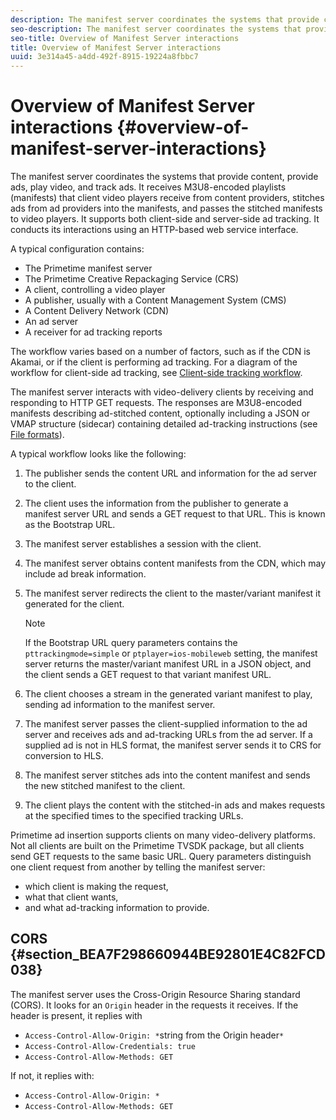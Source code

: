 ```yaml
---
description: The manifest server coordinates the systems that provide content, provide ads, play video, and track ads. It receives M3U8-encoded playlists (manifests) that client video players receive from content providers, stitches ads from ad providers into the manifests, and passes the stitched manifests to video players. It supports both client-side and server-side ad tracking. It conducts its interactions using an HTTP-based web service interface.
seo-description: The manifest server coordinates the systems that provide content, provide ads, play video, and track ads. It receives M3U8-encoded playlists (manifests) that client video players receive from content providers, stitches ads from ad providers into the manifests, and passes the stitched manifests to video players. It supports both client-side and server-side ad tracking. It conducts its interactions using an HTTP-based web service interface.
seo-title: Overview of Manifest Server interactions
title: Overview of Manifest Server interactions
uuid: 3e314a45-a4dd-492f-8915-19224a8fbbc7
---
```


# Overview of Manifest Server interactions {#overview-of-manifest-server-interactions}

The manifest server coordinates the systems that provide content, provide ads, play video, and track ads. It receives M3U8-encoded playlists (manifests) that client video players receive from content providers, stitches ads from ad providers into the manifests, and passes the stitched manifests to video players. It supports both client-side and server-side ad tracking. It conducts its interactions using an HTTP-based web service interface.

A typical configuration contains:

* The Primetime manifest server
* The Primetime Creative Repackaging Service (CRS)
* A client, controlling a video player
* A publisher, usually with a Content Management System (CMS)
* A Content Delivery Network (CDN)
* An ad server
* A receiver for ad tracking reports

The workflow varies based on a number of factors, such as if the CDN is Akamai, or if the client is performing ad tracking. For a diagram of the workflow for client-side ad tracking, see [Client-side tracking workflow](/help/primetime-ad-insertion/msapi-topics/ms-at-effectiveness/notvsdk-csat-overview.md#section_cst_flow).

The manifest server interacts with video-delivery clients by receiving and responding to HTTP GET requests. The responses are M3U8-encoded manifests describing ad-stitched content, optionally including a JSON or VMAP structure (sidecar) containing detailed ad-tracking instructions (see [File formats](/help/primetime-ad-insertion/msapi-topics/ms-list-file-formats/ms-api-file-formats.md)).

A typical workflow looks like the following:

1. The publisher sends the content URL and information for the ad server to the client.
1. The client uses the information from the publisher to generate a manifest server URL and sends a GET request to that URL. This is known as the Bootstrap URL.
1. The manifest server establishes a session with the client.
1. The manifest server obtains content manifests from the CDN, which may include ad break information.
1. The manifest server redirects the client to the master/variant manifest it generated for the client.

   >[!NOTE]
   >
   >If the Bootstrap URL query parameters contains the `pttrackingmode=simple` or `ptplayer=ios-mobileweb` setting, the manifest server returns the master/variant manifest URL in a JSON object, and the client sends a GET request to that variant manifest URL.

1. The client chooses a stream in the generated variant manifest to play, sending ad information to the manifest server. 
1. The manifest server passes the client-supplied information to the ad server and receives ads and ad-tracking URLs from the ad server. If a supplied ad is not in HLS format, the manifest server sends it to CRS for conversion to HLS. 
1. The manifest server stitches ads into the content manifest and sends the new stitched manifest to the client. 
1. The client plays the content with the stitched-in ads and makes requests at the specified times to the specified tracking URLs.

Primetime ad insertion supports clients on many video-delivery platforms. Not all clients are built on the Primetime TVSDK package, but all clients send GET requests to the same basic URL. Query parameters distinguish one client request from another by telling the manifest server:

* which client is making the request, 
* what that client wants, 
* and what ad-tracking information to provide.

## CORS {#section_BEA7F298660944BE92801E4C82FCD038}

The manifest server uses the Cross-Origin Resource Sharing standard (CORS). It looks for an `Origin` header in the requests it receives. If the header is present, it replies with

* `Access-Control-Allow-Origin: *`string from the Origin header`*` 
* `Access-Control-Allow-Credentials: true` 
* `Access-Control-Allow-Methods: GET`

If not, it replies with:

* `Access-Control-Allow-Origin: *` 
* `Access-Control-Allow-Methods: GET`
